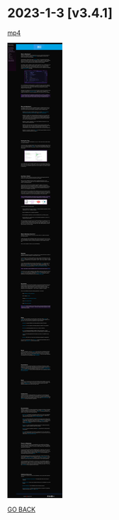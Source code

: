 # 2023-1-3 [v3.4.1]

[mp4](../../Media/mp4/2023-01-03%2023-46-23.mp4)

![Alt text](../../Media/PNG/Screenshot%202023-01-03%20at%2022-44-14%20Markdown.png)

[GO BACK](https://github.com/AlexEG/alexeg.github.io/tree/main#readme)
